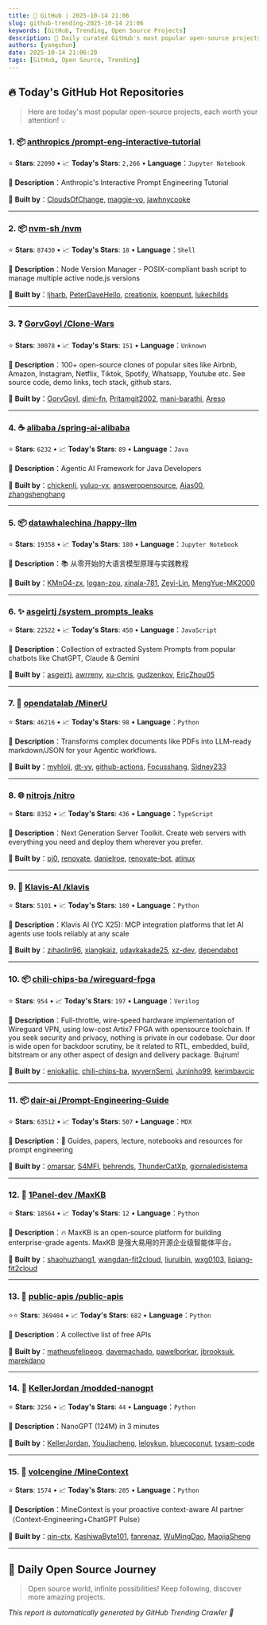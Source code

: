 ```yaml
---
title: 🚀 GitHub | 2025-10-14 21:06
slug: github-trending-2025-10-14 21:06
keywords: [GitHub, Trending, Open Source Projects]
description: 🌟 Daily curated GitHub's most popular open-source projects to help you stay on the pulse of technology!
authors: [yangshun]
date: 2025-10-14 21:06:20
tags: [GitHub, Open Source, Trending]
---
```


## 🔥 Today's GitHub Hot Repositories

> Here are today's most popular open-source projects, each worth your attention! 💡

### 1. 📦 [anthropics /prompt-eng-interactive-tutorial](https://github.com/anthropics/prompt-eng-interactive-tutorial)

⭐ **Stars**: `22090`   •   📈 **Today's Stars**: `2,266`   •   **Language**：`Jupyter Notebook`

📝 **Description**：Anthropic's Interactive Prompt Engineering Tutorial

🤝 **Built by**：[CloudsOfChange](https://github.com/CloudsOfChange), [maggie-vo](https://github.com/maggie-vo), [jawhnycooke](https://github.com/jawhnycooke)

---

### 2. 📦 [nvm-sh /nvm](https://github.com/nvm-sh/nvm)

⭐ **Stars**: `87430`   •   📈 **Today's Stars**: `18`   •   **Language**：`Shell`

📝 **Description**：Node Version Manager - POSIX-compliant bash script to manage multiple active node.js versions

🤝 **Built by**：[ljharb](https://github.com/ljharb), [PeterDaveHello](https://github.com/PeterDaveHello), [creationix](https://github.com/creationix), [koenpunt](https://github.com/koenpunt), [lukechilds](https://github.com/lukechilds)

---

### 3. ❓ [GorvGoyl /Clone-Wars](https://github.com/GorvGoyl/Clone-Wars)

⭐ **Stars**: `30078`   •   📈 **Today's Stars**: `151`   •   **Language**：`Unknown`

📝 **Description**：100+ open-source clones of popular sites like Airbnb, Amazon, Instagram, Netflix, Tiktok, Spotify, Whatsapp, Youtube etc. See source code, demo links, tech stack, github stars.

🤝 **Built by**：[GorvGoyl](https://github.com/GorvGoyl), [dimi-fn](https://github.com/dimi-fn), [Pritamgit2002](https://github.com/Pritamgit2002), [mani-barathi](https://github.com/mani-barathi), [Areso](https://github.com/Areso)

---

### 4. ☕ [alibaba /spring-ai-alibaba](https://github.com/alibaba/spring-ai-alibaba)

⭐ **Stars**: `6232`   •   📈 **Today's Stars**: `89`   •   **Language**：`Java`

📝 **Description**：Agentic AI Framework for Java Developers

🤝 **Built by**：[chickenlj](https://github.com/chickenlj), [yuluo-yx](https://github.com/yuluo-yx), [answeropensource](https://github.com/answeropensource), [Aias00](https://github.com/Aias00), [zhangshenghang](https://github.com/zhangshenghang)

---

### 5. 📦 [datawhalechina /happy-llm](https://github.com/datawhalechina/happy-llm)

⭐ **Stars**: `19358`   •   📈 **Today's Stars**: `180`   •   **Language**：`Jupyter Notebook`

📝 **Description**：📚 从零开始的大语言模型原理与实践教程

🤝 **Built by**：[KMnO4-zx](https://github.com/KMnO4-zx), [logan-zou](https://github.com/logan-zou), [xinala-781](https://github.com/xinala-781), [Zeyi-Lin](https://github.com/Zeyi-Lin), [MengYue-MK2000](https://github.com/MengYue-MK2000)

---

### 6. ✨ [asgeirtj /system_prompts_leaks](https://github.com/asgeirtj/system_prompts_leaks)

⭐ **Stars**: `22522`   •   📈 **Today's Stars**: `450`   •   **Language**：`JavaScript`

📝 **Description**：Collection of extracted System Prompts from popular chatbots like ChatGPT, Claude & Gemini

🤝 **Built by**：[asgeirtj](https://github.com/asgeirtj), [awrreny](https://github.com/awrreny), [xu-chris](https://github.com/xu-chris), [gudzenkov](https://github.com/gudzenkov), [EricZhou05](https://github.com/EricZhou05)

---

### 7. 🐍 [opendatalab /MinerU](https://github.com/opendatalab/MinerU)

⭐ **Stars**: `46216`   •   📈 **Today's Stars**: `98`   •   **Language**：`Python`

📝 **Description**：Transforms complex documents like PDFs into LLM-ready markdown/JSON for your Agentic workflows.

🤝 **Built by**：[myhloli](https://github.com/myhloli), [dt-yy](https://github.com/dt-yy), [github-actions](https://github.com/github-actions), [Focusshang](https://github.com/Focusshang), [Sidney233](https://github.com/Sidney233)

---

### 8. 🌐 [nitrojs /nitro](https://github.com/nitrojs/nitro)

⭐ **Stars**: `8352`   •   📈 **Today's Stars**: `436`   •   **Language**：`TypeScript`

📝 **Description**：Next Generation Server Toolkit. Create web servers with everything you need and deploy them wherever you prefer.

🤝 **Built by**：[pi0](https://github.com/pi0), [renovate](https://github.com/renovate), [danielroe](https://github.com/danielroe), [renovate-bot](https://github.com/renovate-bot), [atinux](https://github.com/atinux)

---

### 9. 🐍 [Klavis-AI /klavis](https://github.com/Klavis-AI/klavis)

⭐ **Stars**: `5101`   •   📈 **Today's Stars**: `180`   •   **Language**：`Python`

📝 **Description**：Klavis AI (YC X25): MCP integration platforms that let AI agents use tools reliably at any scale

🤝 **Built by**：[zihaolin96](https://github.com/zihaolin96), [xiangkaiz](https://github.com/xiangkaiz), [udaykakade25](https://github.com/udaykakade25), [xz-dev](https://github.com/xz-dev), [dependabot](https://github.com/dependabot)

---

### 10. 📦 [chili-chips-ba /wireguard-fpga](https://github.com/chili-chips-ba/wireguard-fpga)

⭐ **Stars**: `954`   •   📈 **Today's Stars**: `197`   •   **Language**：`Verilog`

📝 **Description**：Full-throttle, wire-speed hardware implementation of Wireguard VPN, using low-cost Artix7 FPGA with opensource toolchain. If you seek security and privacy, nothing is private in our codebase. Our door is wide open for backdoor scrutiny, be it related to RTL, embedded, build, bitstream or any other aspect of design and delivery package. Bujrum!

🤝 **Built by**：[eniokaljic](https://github.com/eniokaljic), [chili-chips-ba](https://github.com/chili-chips-ba), [wyvernSemi](https://github.com/wyvernSemi), [Juninho99](https://github.com/Juninho99), [kerimbavcic](https://github.com/kerimbavcic)

---

### 11. 📦 [dair-ai /Prompt-Engineering-Guide](https://github.com/dair-ai/Prompt-Engineering-Guide)

⭐ **Stars**: `63512`   •   📈 **Today's Stars**: `507`   •   **Language**：`MDX`

📝 **Description**：🐙 Guides, papers, lecture, notebooks and resources for prompt engineering

🤝 **Built by**：[omarsar](https://github.com/omarsar), [S4MFI](https://github.com/S4MFI), [behrends](https://github.com/behrends), [ThunderCatXp](https://github.com/ThunderCatXp), [giornaledisistema](https://github.com/giornaledisistema)

---

### 12. 🐍 [1Panel-dev /MaxKB](https://github.com/1Panel-dev/MaxKB)

⭐ **Stars**: `18564`   •   📈 **Today's Stars**: `12`   •   **Language**：`Python`

📝 **Description**：🔥 MaxKB is an open-source platform for building enterprise-grade agents. MaxKB 是强大易用的开源企业级智能体平台。

🤝 **Built by**：[shaohuzhang1](https://github.com/shaohuzhang1), [wangdan-fit2cloud](https://github.com/wangdan-fit2cloud), [liuruibin](https://github.com/liuruibin), [wxg0103](https://github.com/wxg0103), [liqiang-fit2cloud](https://github.com/liqiang-fit2cloud)

---

### 13. 🐍 [public-apis /public-apis](https://github.com/public-apis/public-apis)

⭐⭐ **Stars**: `369404`   •   📈 **Today's Stars**: `682`   •   **Language**：`Python`

📝 **Description**：A collective list of free APIs

🤝 **Built by**：[matheusfelipeog](https://github.com/matheusfelipeog), [davemachado](https://github.com/davemachado), [pawelborkar](https://github.com/pawelborkar), [jbrooksuk](https://github.com/jbrooksuk), [marekdano](https://github.com/marekdano)

---

### 14. 🐍 [KellerJordan /modded-nanogpt](https://github.com/KellerJordan/modded-nanogpt)

⭐ **Stars**: `3256`   •   📈 **Today's Stars**: `44`   •   **Language**：`Python`

📝 **Description**：NanoGPT (124M) in 3 minutes

🤝 **Built by**：[KellerJordan](https://github.com/KellerJordan), [YouJiacheng](https://github.com/YouJiacheng), [leloykun](https://github.com/leloykun), [bluecoconut](https://github.com/bluecoconut), [tysam-code](https://github.com/tysam-code)

---

### 15. 🐍 [volcengine /MineContext](https://github.com/volcengine/MineContext)

⭐ **Stars**: `1574`   •   📈 **Today's Stars**: `205`   •   **Language**：`Python`

📝 **Description**：MineContext is your proactive context-aware AI partner（Context-Engineering+ChatGPT Pulse）

🤝 **Built by**：[qin-ctx](https://github.com/qin-ctx), [KashiwaByte101](https://github.com/KashiwaByte101), [fanrenaz](https://github.com/fanrenaz), [WuMingDao](https://github.com/WuMingDao), [MaojiaSheng](https://github.com/MaojiaSheng)

---

## 🌈 Daily Open Source Journey

> Open source world, infinite possibilities! Keep following, discover more amazing projects.

*This report is automatically generated by GitHub Trending Crawler 🤖*
